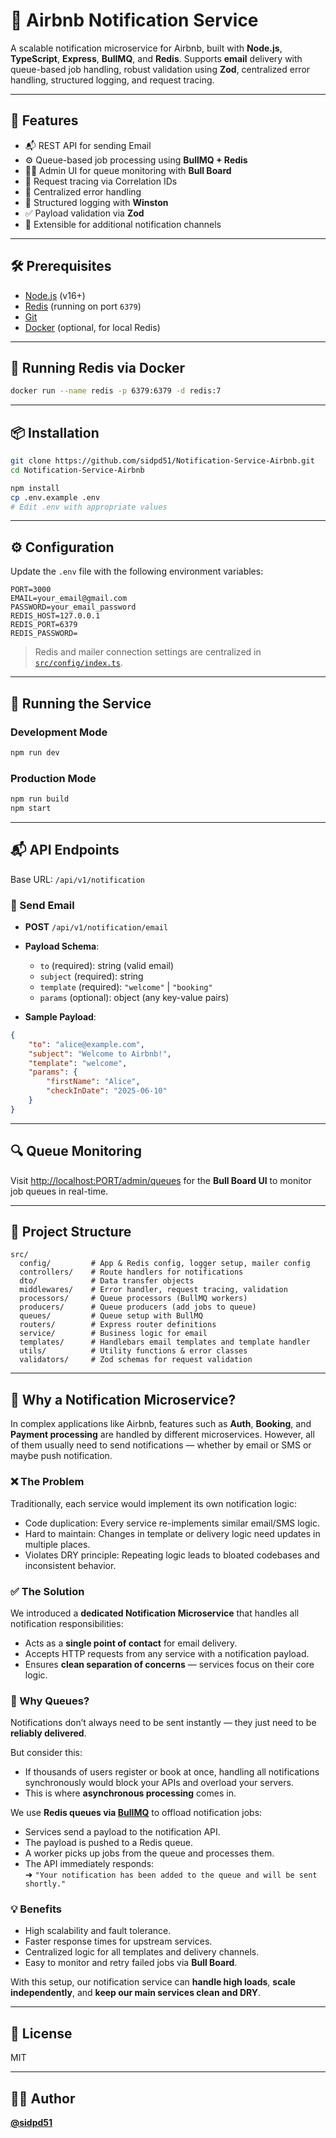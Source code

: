# 📢 Airbnb Notification Service

A scalable notification microservice for Airbnb, built with **Node.js**, **TypeScript**, **Express**, **BullMQ**, and **Redis**. Supports **email** delivery with queue-based job handling, robust validation using **Zod**, centralized error handling, structured logging, and request tracing.

---

## 🚀 Features

-   📬 REST API for sending Email
-   ⚙️ Queue-based job processing using **BullMQ + Redis**
-   🧑‍💼 Admin UI for queue monitoring with **Bull Board**
-   🧵 Request tracing via Correlation IDs
-   🛑 Centralized error handling
-   🧾 Structured logging with **Winston**
-   ✅ Payload validation via **Zod**
-   🔌 Extensible for additional notification channels

---

## 🛠️ Prerequisites

-   [Node.js](https://nodejs.org/) (v16+)
-   [Redis](https://redis.io/) (running on port `6379`)
-   [Git](https://git-scm.com/)
-   [Docker](https://www.docker.com/) (optional, for local Redis)

---

## 🐳 Running Redis via Docker

```bash
docker run --name redis -p 6379:6379 -d redis:7
```

---

## 📦 Installation

```bash
git clone https://github.com/sidpd51/Notification-Service-Airbnb.git
cd Notification-Service-Airbnb

npm install
cp .env.example .env
# Edit .env with appropriate values
```

---

## ⚙️ Configuration

Update the `.env` file with the following environment variables:

```env
PORT=3000
EMAIL=your_email@gmail.com
PASSWORD=your_email_password
REDIS_HOST=127.0.0.1
REDIS_PORT=6379
REDIS_PASSWORD=
```

> Redis and mailer connection settings are centralized in [`src/config/index.ts`](src/config/index.ts).

---

## 🏃 Running the Service

### Development Mode

```bash
npm run dev
```

### Production Mode

```bash
npm run build
npm start
```

---

## 📬 API Endpoints

Base URL: `/api/v1/notification`

### 📧 Send Email

-   **POST** `/api/v1/notification/email`
-   **Payload Schema**:

    -   `to` (required): string (valid email)
    -   `subject` (required): string
    -   `template` (required): `"welcome"` | `"booking"`
    -   `params` (optional): object (any key-value pairs)

-   **Sample Payload**:

```json
{
	"to": "alice@example.com",
	"subject": "Welcome to Airbnb!",
	"template": "welcome",
	"params": {
		"firstName": "Alice",
		"checkInDate": "2025-06-10"
	}
}
```

---

## 🔍 Queue Monitoring

Visit [http://localhost:PORT/admin/queues](http://localhost:PORT/admin/queues) for the **Bull Board UI** to monitor job queues in real-time.

---

## 📂 Project Structure

```
src/
  config/         # App & Redis config, logger setup, mailer config
  controllers/    # Route handlers for notifications
  dto/            # Data transfer objects
  middlewares/    # Error handler, request tracing, validation
  processors/     # Queue processors (BullMQ workers)
  producers/      # Queue producers (add jobs to queue)
  queues/         # Queue setup with BullMQ
  routers/        # Express router definitions
  service/        # Business logic for email
  templates/      # Handlebars email templates and template handler
  utils/          # Utility functions & error classes
  validators/     # Zod schemas for request validation
```

---

## 🧠 Why a Notification Microservice?

In complex applications like Airbnb, features such as **Auth**, **Booking**, and **Payment processing** are handled by different microservices. However, all of them usually need to send notifications — whether by email or SMS or maybe push notification.

### ❌ The Problem

Traditionally, each service would implement its own notification logic:

-   Code duplication: Every service re-implements similar email/SMS logic.
-   Hard to maintain: Changes in template or delivery logic need updates in multiple places.
-   Violates DRY principle: Repeating logic leads to bloated codebases and inconsistent behavior.

### ✅ The Solution

We introduced a **dedicated Notification Microservice** that handles all notification responsibilities:

-   Acts as a **single point of contact** for email delivery.
-   Accepts HTTP requests from any service with a notification payload.
-   Ensures **clean separation of concerns** — services focus on their core logic.

### 🚀 Why Queues?

Notifications don’t always need to be sent instantly — they just need to be **reliably delivered**.

But consider this:

-   If thousands of users register or book at once, handling all notifications synchronously would block your APIs and overload your servers.
-   This is where **asynchronous processing** comes in.

We use **Redis queues via [BullMQ](https://docs.bullmq.io/)** to offload notification jobs:

-   Services send a payload to the notification API.
-   The payload is pushed to a Redis queue.
-   A worker picks up jobs from the queue and processes them.
-   The API immediately responds:  
    ➜ `"Your notification has been added to the queue and will be sent shortly."`

### 💡 Benefits

-   High scalability and fault tolerance.
-   Faster response times for upstream services.
-   Centralized logic for all templates and delivery channels.
-   Easy to monitor and retry failed jobs via **Bull Board**.

With this setup, our notification service can **handle high loads**, **scale independently**, and **keep our main services clean and DRY**.

---

## 📝 License

MIT

---

## 👨‍💻 Author

**[@sidpd51](https://github.com/sidpd51)**
